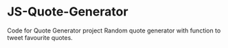 # JS-Quote-Generator
Code for Quote Generator project 
Random quote generator with function to tweet favourite quotes.
